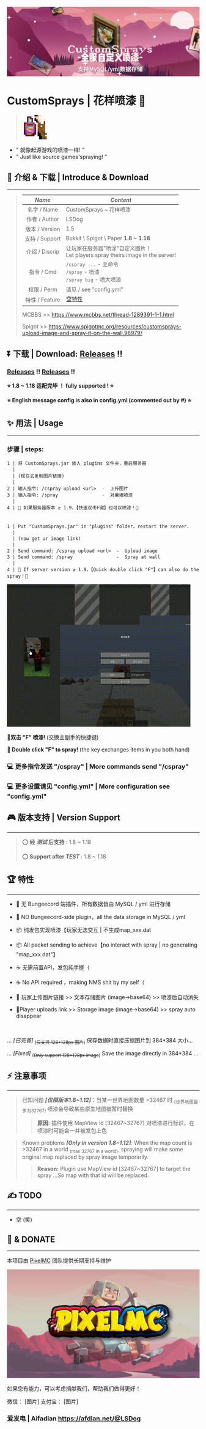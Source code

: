 ![CustomSprays](banner.png)

# <b>CustomSprays</b> | 花样喷漆 🎉

>![logo](logo64.png)

- " 就像起源游戏的喷漆一样! "
- " Just like source games'spraying! "

## 📢 介绍 & 下载 | Introduce & Download
___
>
> |*Name*|*Content*|
> |:---:|---|
> |名字 / Name    |CustomSprays ~ 花样喷漆|
> |作者 / Author  |LSDog|
> |版本 / Version |1.5|
> |支持 / Support | Bukkit \ Spigot \ Paper <b>1.8 ~ 1.18</b> |
> |介绍 / Discrip |让玩家在服务器"喷涂"自定义图片！<br>Let players spray theirs image in the server!|
> |指令 / Cmd     |`/cspray ...` - 主命令 <br>`/spray` - 喷漆<br>`/spray big` - 喷大喷漆|
> |权限 / Perm    |请见 / see "config.yml"|
> |特性 / Feature |[🏆特性](`#-%E7%89%B9%E6%80%A7`)|
> 
> MCBBS >> https://www.mcbbs.net/thread-1289391-1-1.html
>
> Spigot >> https://www.spigotmc.org/resources/customsprays-upload-image-and-spray-it-on-the-wall.98979/

## ⏬ <b>下载 | Download</b>: [Releases](https://gitee.com/pixelmc/CustomSprays/releases) !!
### [Releases](https://gitee.com/pixelmc/CustomSprays/releases) !! [Releases](https://gitee.com/pixelmc/CustomSprays/releases) !!

<b>⭐ 1.8 ~ 1.18 适配完毕 ！ fully supported ! ⭐</b>

<b>⭐ English message config is also in config.yml (commented out by #) ⭐</b>



## ✨ 用法 | Usage
___
### 步骤 | steps:

    1 | 将 CustomSprays.jar 放入 plugins 文件夹，重启服务器
      |
      | (现在去复制图片链接)
      |
    2 | 输入指令: /cspray upload <url>  -  上传图片
    3 | 输入指令: /spray                -  对着墙喷漆
      |
    4 | 🎇 如果服务器版本 ≥ 1.9，【快速双击F键】也可以喷漆！🎇


    1 | Put "CustomSprays.jar" in "plugins" folder，restart the server.
      |
      | (now get ur image link)
      |
    2 | Send command: /cspray upload <url>  -  Upload image
    3 | Send command: /spray                -  Spray at wall
      |
    4 | 🎇 If server version ≥ 1.9，【Quick double click "F"】can also do the spray！🎇

![QuickUse](QuickUse.gif "糊到爆炸的示意图")

<b>📡双击 "F" 喷漆! </b>(交换主副手的快捷键)

<b>📡 Double click "F" to spray! </b>(the key exchanges items in you both hand)


### 💻 更多指令发送 "/cspray" |  More commands send "/cspray"
### 💻 更多设置请见 "config.yml" | More configuration see "config.yml"

## 🎮 版本支持 | Version Support
___
> ⭕ <b>经 *测试* 后支持</b> : 1.8 ~ 1.18
> 
> ⭕ <b>Support after *TEST* </b> : 1.8 ~ 1.18



## 🏆 特性
___

- 🙅‍ 无 Bungeecord 端插件，所有数据皆由 MySQL / yml 进行存储
- 🙅‍ NO Bungeecord-side plugin，all the data storage in MySQL / yml


- 📦 纯发包实现喷漆【玩家无法交互 | 不生成map_xxx.dat
- 📦 All packet sending to achieve【no interact with spray | no generating "map_xxx.dat"】


- ☕ 无需前置API，发包纯手搓（
- ☕ No API required ，making NMS shit by my self（


- 🔗 玩家上传图片链接 >> 文本存储图片 (image->base64) >> 喷漆后自动消失
- 🔗Player uploads link >> Storage image (image->base64) >> spray auto disappear

<br>

... *[已完善]* <sub>(~~仅支持 128\*128px 图片~~)</sub> 保存数据时直接压缩图片到 384*384 大小...

... *[Fixed]* <sub>(~~Only support 128\*128px image~~)</sub> Save the image directly in 384*384 ...



## ⚡ 注意事项
___

> 已知问题 <b>*[仅限版本1.8~1.12]*</b>：当某一世界地图数量 >32467 时 <sub>(世界地图最多为32767)</sub> 喷漆会导致某些原生地图被暂时替换
>
>> <b>原因:</b> 插件使用 MapView id [32467~32767] 对喷漆进行标识，在喷漆时可能会一并被发包上色


> Known problems <b>*[Only in version 1.8~1.12]*</b>: When the map count is >32467 in a world <sub>(max 32767 in a world)</sub>, spraying will make some original map replaced by spray image temporarily.
>
>> <b>Reason:</b> Plugin use MapView id [32467~32767] to target the spray ...So map with that id will be replaced.



## ✍ TODO
___
- 空 (笑)



## 💖 & DONATE
___
本项目由 [PixelMC](http://pixelmc.cn/) 团队提供长期支持与维护

![logo](banner_logo.png)

如果您有能力，可以考虑捐献我们，帮助我们做得更好！

微信：
[图片]
支付宝：
[图片]

### 爱发电 | Aifadian  https://afdian.net/@LSDog